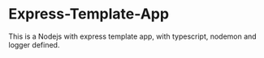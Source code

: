 # Express-Template-App

This is a Nodejs with express template app, with typescript, nodemon and logger defined.
